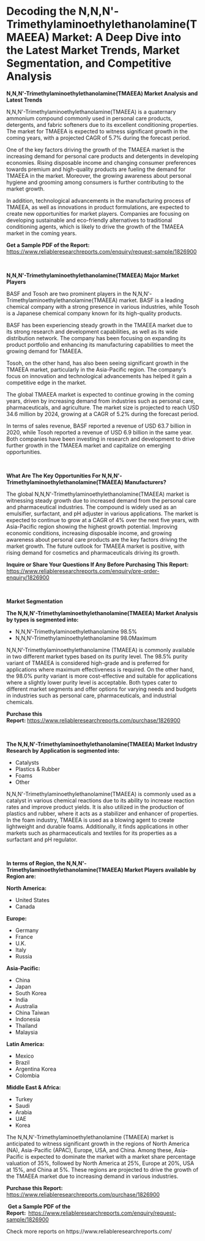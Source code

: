 <p><h1>Decoding the N,N,N'-Trimethylaminoethylethanolamine(TMAEEA) Market: A Deep Dive into the Latest Market Trends, Market Segmentation, and Competitive Analysis</h1></p><p><strong>N,N,N'-Trimethylaminoethylethanolamine(TMAEEA) Market Analysis and Latest Trends</strong></p>
<p><p>N,N,N'-Trimethylaminoethylethanolamine(TMAEEA) is a quaternary ammonium compound commonly used in personal care products, detergents, and fabric softeners due to its excellent conditioning properties. The market for TMAEEA is expected to witness significant growth in the coming years, with a projected CAGR of 5.7% during the forecast period.</p><p>One of the key factors driving the growth of the TMAEEA market is the increasing demand for personal care products and detergents in developing economies. Rising disposable income and changing consumer preferences towards premium and high-quality products are fueling the demand for TMAEEA in the market. Moreover, the growing awareness about personal hygiene and grooming among consumers is further contributing to the market growth.</p><p>In addition, technological advancements in the manufacturing process of TMAEEA, as well as innovations in product formulations, are expected to create new opportunities for market players. Companies are focusing on developing sustainable and eco-friendly alternatives to traditional conditioning agents, which is likely to drive the growth of the TMAEEA market in the coming years.</p></p>
<p><strong>Get a Sample PDF of the Report:&nbsp;</strong> <a href="https://www.reliableresearchreports.com/enquiry/request-sample/1826900">https://www.reliableresearchreports.com/enquiry/request-sample/1826900</a></p>
<p>&nbsp;</p>
<p><strong>N,N,N'-Trimethylaminoethylethanolamine(TMAEEA) Major Market Players</strong></p>
<p><p>BASF and Tosoh are two prominent players in the N,N,N'-Trimethylaminoethylethanolamine(TMAEEA) market. BASF is a leading chemical company with a strong presence in various industries, while Tosoh is a Japanese chemical company known for its high-quality products.</p><p>BASF has been experiencing steady growth in the TMAEEA market due to its strong research and development capabilities, as well as its wide distribution network. The company has been focusing on expanding its product portfolio and enhancing its manufacturing capabilities to meet the growing demand for TMAEEA.</p><p>Tosoh, on the other hand, has also been seeing significant growth in the TMAEEA market, particularly in the Asia-Pacific region. The company's focus on innovation and technological advancements has helped it gain a competitive edge in the market.</p><p>The global TMAEEA market is expected to continue growing in the coming years, driven by increasing demand from industries such as personal care, pharmaceuticals, and agriculture. The market size is projected to reach USD 34.6 million by 2024, growing at a CAGR of 5.2% during the forecast period.</p><p>In terms of sales revenue, BASF reported a revenue of USD 63.7 billion in 2020, while Tosoh reported a revenue of USD 6.9 billion in the same year. Both companies have been investing in research and development to drive further growth in the TMAEEA market and capitalize on emerging opportunities.</p></p>
<p>&nbsp;</p>
<p><strong>What Are The Key Opportunities For N,N,N'-Trimethylaminoethylethanolamine(TMAEEA) Manufacturers?</strong></p>
<p><p>The global N,N,N'-Trimethylaminoethylethanolamine(TMAEEA) market is witnessing steady growth due to increased demand from the personal care and pharmaceutical industries. The compound is widely used as an emulsifier, surfactant, and pH adjuster in various applications. The market is expected to continue to grow at a CAGR of 4% over the next five years, with Asia-Pacific region showing the highest growth potential. Improving economic conditions, increasing disposable income, and growing awareness about personal care products are the key factors driving the market growth. The future outlook for TMAEEA market is positive, with rising demand for cosmetics and pharmaceuticals driving its growth.</p></p>
<p><strong>Inquire or Share Your Questions If Any Before Purchasing This Report:</strong> <a href="https://www.reliableresearchreports.com/enquiry/pre-order-enquiry/1826900">https://www.reliableresearchreports.com/enquiry/pre-order-enquiry/1826900</a></p>
<p>&nbsp;</p>
<p><strong>Market Segmentation</strong></p>
<p><strong>The N,N,N'-Trimethylaminoethylethanolamine(TMAEEA) Market Analysis by types is segmented into:</strong></p>
<p><ul><li>N,N,N’-Trimethylaminoethylethanolamine 98.5%</li><li>N,N,N’-Trimethylaminoethylethanolamine 98.0Maximum</li></ul></p>
<p><p>N,N,N’-Trimethylaminoethylethanolamine (TMAEEA) is commonly available in two different market types based on its purity level. The 98.5% purity variant of TMAEEA is considered high-grade and is preferred for applications where maximum effectiveness is required. On the other hand, the 98.0% purity variant is more cost-effective and suitable for applications where a slightly lower purity level is acceptable. Both types cater to different market segments and offer options for varying needs and budgets in industries such as personal care, pharmaceuticals, and industrial chemicals.</p></p>
<p><strong>Purchase this Report:&nbsp;</strong><a href="https://www.reliableresearchreports.com/purchase/1826900">https://www.reliableresearchreports.com/purchase/1826900</a></p>
<p>&nbsp;</p>
<p><strong>The N,N,N'-Trimethylaminoethylethanolamine(TMAEEA) Market Industry Research by Application is segmented into:</strong></p>
<p><ul><li>Catalysts</li><li>Plastics & Rubber</li><li>Foams</li><li>Other</li></ul></p>
<p><p>N,N,N'-Trimethylaminoethylethanolamine(TMAEEA) is commonly used as a catalyst in various chemical reactions due to its ability to increase reaction rates and improve product yields. It is also utilized in the production of plastics and rubber, where it acts as a stabilizer and enhancer of properties. In the foam industry, TMAEEA is used as a blowing agent to create lightweight and durable foams. Additionally, it finds applications in other markets such as pharmaceuticals and textiles for its properties as a surfactant and pH regulator.</p></p>
<p>&nbsp;</p>
<p><strong>In terms of Region, the N,N,N'-Trimethylaminoethylethanolamine(TMAEEA) Market Players available by Region are:</strong></p>
<p>
    <p> <strong> North America: </strong>
        <ul>
            <li>United States</li>
            <li>Canada</li>
        </ul>
        </p> 
    <p> <strong> Europe: </strong>
        <ul>
            <li>Germany</li>
            <li>France</li>
            <li>U.K.</li>
            <li>Italy</li>
            <li>Russia</li>
        </ul>
        </p> 
    <p> <strong> Asia-Pacific: </strong>
        <ul>
            <li>China</li>
            <li>Japan</li>
            <li>South Korea</li>
            <li>India</li>
            <li>Australia</li>
            <li>China Taiwan</li>
            <li>Indonesia</li>
            <li>Thailand</li>
            <li>Malaysia</li>
        </ul>
        </p> 
    <p> <strong> Latin America: </strong>
        <ul>
            <li>Mexico</li>
            <li>Brazil</li>
            <li>Argentina Korea</li>
            <li>Colombia</li>
        </ul>
        </p> 
    <p> <strong> Middle East & Africa: </strong>
        <ul>
            <li>Turkey</li>
            <li>Saudi</li>
            <li>Arabia</li>
            <li>UAE</li>
            <li>Korea</li>
        </ul>
    </p>
    </p>
<p><p>The N,N,N'-Trimethylaminoethylethanolamine (TMAEEA) market is anticipated to witness significant growth in the regions of North America (NA), Asia-Pacific (APAC), Europe, USA, and China. Among these, Asia-Pacific is expected to dominate the market with a market share percentage valuation of 35%, followed by North America at 25%, Europe at 20%, USA at 15%, and China at 5%. These regions are projected to drive the growth of the TMAEEA market due to increasing demand in various industries.</p></p>
<p><strong>Purchase this Report: </strong><a href="https://www.reliableresearchreports.com/purchase/1826900">https://www.reliableresearchreports.com/purchase/1826900</a></p>
<p>&nbsp;<strong>Get a Sample PDF of the Report:&nbsp;&nbsp;</strong><a href="https://www.reliableresearchreports.com/enquiry/request-sample/1826900">https://www.reliableresearchreports.com/enquiry/request-sample/1826900</a></p>
<p><strong></strong></p>
<p>Check more reports on https://www.reliableresearchreports.com/</p>